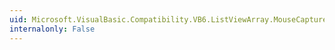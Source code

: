 ```yaml
---
uid: Microsoft.VisualBasic.Compatibility.VB6.ListViewArray.MouseCaptureChanged
internalonly: False
---
```

